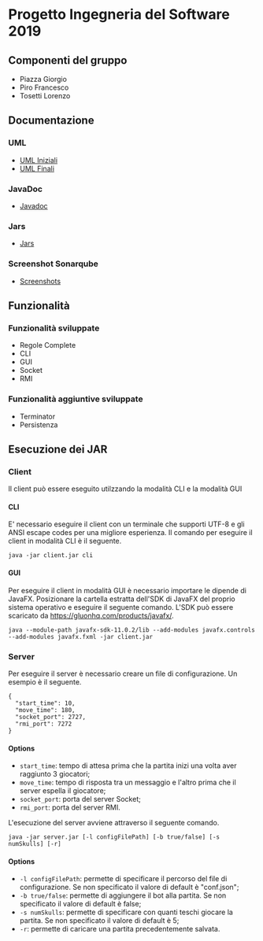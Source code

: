 # Progetto Ingegneria del Software 2019

## Componenti del gruppo
- Piazza Giorgio
- Piro Francesco
- Tosetti Lorenzo

## Documentazione
### UML
- [UML Iniziali](https://github.com/giorgiopiazza/ing-sw-2019-27/tree/master/Deliveries/uml/initial)
- [UML Finali](https://github.com/giorgiopiazza/ing-sw-2019-27/tree/master/Deliveries/uml/final)
### JavaDoc
- [Javadoc](https://github.com/giorgiopiazza/ing-sw-2019-27/tree/master/docs)
### Jars
- [Jars](https://github.com/giorgiopiazza/ing-sw-2019-27/tree/master/Deliveries/jar)
### Screenshot Sonarqube 
- [Screenshots](https://github.com/giorgiopiazza/ing-sw-2019-27/tree/master/Deliveries/sonar)

## Funzionalità
### Funzionalità sviluppate
- Regole Complete
- CLI
- GUI
- Socket
- RMI

### Funzionalità aggiuntive sviluppate
- Terminator
- Persistenza

## Esecuzione dei JAR
### Client
Il client può essere eseguito utilzzando la modalità CLI e la modalità GUI
#### CLI
E' necessario eseguire il client con un terminale che supporti UTF-8 e gli ANSI escape codes per una migliore esperienza.
Il comando per eseguire il client in modalità CLI è il seguente.
```
java -jar client.jar cli
```
#### GUI
Per eseguire il client in modalità GUI è necessario importare le dipende di JavaFX. 
Posizionare la cartella estratta dell'SDK di JavaFX del proprio sistema operativo e eseguire il seguente comando.
L'SDK può essere scaricato da https://gluonhq.com/products/javafx/.

```
java --module-path javafx-sdk-11.0.2/lib --add-modules javafx.controls --add-modules javafx.fxml -jar client.jar
```

### Server
Per eseguire il server è necessario creare un file di configurazione.
Un esempio è il seguente.
```
{
  "start_time": 10,
  "move_time": 180,
  "socket_port": 2727,
  "rmi_port": 7272
}
```
#### Options
- `start_time`: tempo di attesa prima che la partita inizi una volta aver raggiunto 3 giocatori; 
- `move_time`: tempo di risposta tra un messaggio e l'altro prima che il server espella il giocatore;
- `socket_port`: porta del server Socket;
- `rmi_port`: porta del server RMI. 

L'esecuzione del server avviene attraverso il seguente comando.
```
java -jar server.jar [-l configFilePath] [-b true/false] [-s numSkulls] [-r]
```
#### Options
- `-l configFilePath`: permette di specificare il percorso del file di configurazione. Se non specificato il valore di default è "conf.json";
- `-b true/false`: permette di aggiungere il bot alla partita. Se non specificato il valore di default è false;
- `-s numSkulls`: permette di specificare con quanti teschi giocare la partita. Se non specificato il valore di default è 5;
- `-r`: permette di caricare una partita precedentemente salvata. 
